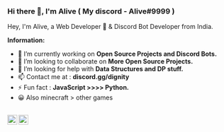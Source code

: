 ### Hi there 👋, I'm Alive ( My discord - Alive#9999 )

Hey, I'm Alive, a Web Developer 🚀 & Discord Bot Developer from India.

 **Information:**

- 🔭 I’m currently working on  **Open Source Projects and Discord Bots.**
- 👯 I’m looking to collaborate on **More Open Source Projects.**
- 🤔 I’m looking for help with  **Data Structures and DP stuff.**
- 📫 Contact me at :  **discord.gg/dignity**
- ⚡ Fun fact : **JavaScript >>>> Python.**
- 😀 Also minecraft > other games

<br/>
<a href="https://www.instagram.com/aliveislive/">
  <img align="left" alt="Alive's Instagram" width="22px" src="https://cdn.jsdelivr.net/npm/simple-icons@v3/icons/instagram.svg" />
</a>
<a href="https://discord.com/users/834315488473120788">
    <img align ="left" alt="Alive's Discord" width="22px" src ="https://cdn.jsdelivr.net/npm/simple-icons@v3/icons/discord.svg" />
  </a>
<br/>

